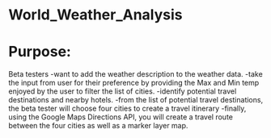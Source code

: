 # World_Weather_Analysis

# Purpose: 
Beta testers
-want to add the weather description to the weather data. 
-take the input from user for their preference by providing the Max and Min temp enjoyed by the user to filter the list of cities.
-identify potential travel destinations and nearby hotels. 
-from the list of potential travel destinations, the beta tester will choose four cities to create a travel itinerary
-finally, using the Google Maps Directions API, you will create a travel route between the four cities as well as a marker layer map.
